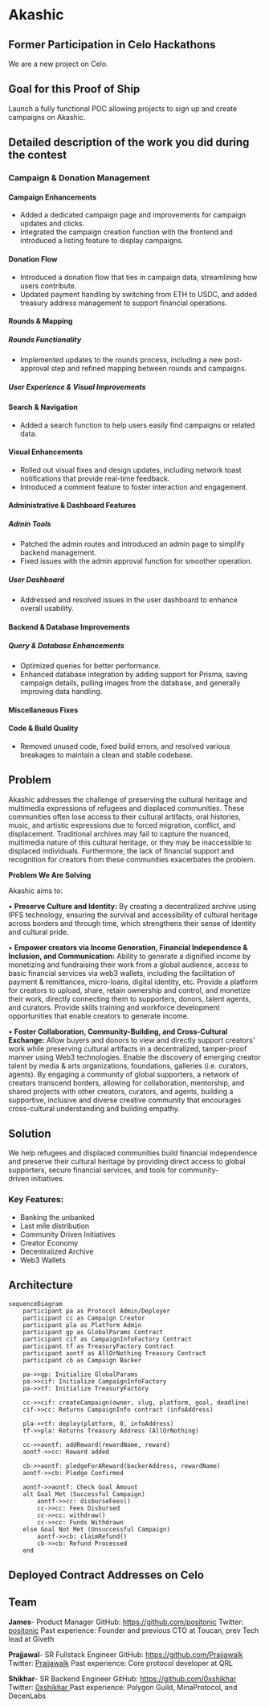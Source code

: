 # Akashic

## Former Participation in Celo Hackathons

We are a new project on Celo.

## Goal for this Proof of Ship

Launch a fully functional POC allowing projects to sign up and create campaigns on Akashic.


## Detailed description of the work you did during the contest

### Campaign & Donation Management

#### Campaign Enhancements
- Added a dedicated campaign page and improvements for campaign updates and clicks.
- Integrated the campaign creation function with the frontend and introduced a listing feature to display campaigns.

#### Donation Flow
- Introduced a donation flow that ties in campaign data, streamlining how users contribute.
- Updated payment handling by switching from ETH to USDC, and added treasury address management to support financial operations.

#### Rounds & Mapping

##### Rounds Functionality
- Implemented updates to the rounds process, including a new post-approval step and refined mapping between rounds and campaigns.

##### User Experience & Visual Improvements

#### Search & Navigation
- Added a search function to help users easily find campaigns or related data.

#### Visual Enhancements
- Rolled out visual fixes and design updates, including network toast notifications that provide real-time feedback.
- Introduced a comment feature to foster interaction and engagement.

#### Administrative & Dashboard Features

##### Admin Tools
- Patched the admin routes and introduced an admin page to simplify backend management.
- Fixed issues with the admin approval function for smoother operation.

##### User Dashboard
- Addressed and resolved issues in the user dashboard to enhance overall usability.

#### Backend & Database Improvements

##### Query & Database Enhancements
- Optimized queries for better performance.
- Enhanced database integration by adding support for Prisma, saving campaign details, pulling images from the database, and generally improving data handling.

#### Miscellaneous Fixes

#### Code & Build Quality
- Removed unused code, fixed build errors, and resolved various breakages to maintain a clean and stable codebase.


## Problem

Akashic addresses the challenge of preserving the cultural heritage and multimedia expressions of refugees and displaced communities. These communities often lose access to their cultural artifacts, oral histories, music, and artistic expressions due to forced migration, conflict, and displacement. Traditional archives may fail to capture the nuanced, multimedia nature of this cultural heritage, or they may be inaccessible to displaced individuals. Furthermore, the lack of financial support and recognition for creators from these communities exacerbates the problem.

**Problem We Are Solving**

Akashic aims to:

•	**Preserve Culture and Identity:** By creating a decentralized archive using IPFS technology, ensuring the survival and accessibility of cultural heritage across borders and through time, which strengthens their sense of identity and cultural pride. 

•	**Empower creators via Income Generation, Financial Independence & Inclusion, and Communication:** Ability to generate a dignified income by monetizing and fundraising their work from a global audience, access to basic financial services via web3 wallets, including the facilitation of payment & remittances, micro-loans, digital identity, etc. Provide a platform for creators to upload, share, retain ownership and control, and monetize their work, directly connecting them to supporters, donors, talent agents, and curators. Provide skills training and workforce development opportunities that enable creators to generate income.

•	**Foster Collaboration, Community-Building, and Cross-Cultural Exchange:** Allow buyers and donors to view and directly support creators’ work while preserving cultural artifacts in a decentralized, tamper-proof manner using Web3 technologies. Enable the discovery of emerging creator talent by media & arts organizations, foundations, galleries (i.e. curators, agents). By engaging a community of global supporters, a network of creators transcend borders, allowing for collaboration, mentorship, and shared projects with other creators, curators, and agents, building a supportive, inclusive and diverse creative community that encourages cross-cultural understanding and building empathy.


## Solution
We help refugees and displaced communities build financial independence and preserve their cultural heritage by providing direct access to global supporters, secure financial services, and tools for community-driven initiatives.

### Key Features:
- Banking the unbanked
- Last mile distribution
- Community Driven Initiatives
- Creator Economy
- Decentralized Archive
- Web3 Wallets



## Architecture
``` mermaid
sequenceDiagram
    participant pa as Protocol Admin/Deployer
    participant cc as Campaign Creator
    participant pla as Platform Admin
    participant gp as GlobalParams Contract
    participant cif as CampaignInfoFactory Contract
    participant tf as TreasuryFactory Contract
    participant aontf as AllOrNothing Treasury Contract
    participant cb as Campaign Backer

    pa->>gp: Initialize GlobalParams
    pa->>cif: Initialize CampaignInfoFactory
    pa->>tf: Initialize TreasuryFactory

    cc->>cif: createCampaign(owner, slug, platform, goal, deadline)
    cif->>cc: Returns CampaignInfo contract (infoAddress)

    pla->>tf: deploy(platform, 0, infoAddress)
    tf->>pla: Returns Treasury Address (AllOrNothing)

    cc->>aontf: addReward(rewardName, reward)
    aontf->>cc: Reward added

    cb->>aontf: pledgeForAReward(backerAddress, rewardName)
    aontf->>cb: Pledge Confirmed

    aontf->>aontf: Check Goal Amount
    alt Goal Met (Successful Campaign)
        aontf->>cc: disburseFees()
        cc->>cc: Fees Disbursed
        cc->>cc: withdraw()
        cc->>cc: Funds Withdrawn
    else Goal Not Met (Unsuccessful Campaign)
        aontf->>cb: claimRefund()
        cb->>cb: Refund Processed
    end

```

## Deployed Contract Addresses on Celo



## Team

**James**- Product Manager
GitHub: https://github.com/positonic
Twitter: [positonic](https://x.com/positonic) 
Past experience: Founder and previous CTO at Toucan, prev Tech lead at Giveth

**Prajjawal**- SR Fullstack Engineer
GitHub: https://github.com/Prajjawalk
Twitter: [Prajjawalk](https://x.com/Prajjawalk) 
Past experience: Core protocol developer at QRL


**Shikhar**- SR Backend Engineer
GitHub: https://github.com/0xshikhar 
Twitter: [0xshikhar ](https://x.com/0xshikhar )
Past experience: Polygon Guild, MinaProtocol, and DecenLabs
